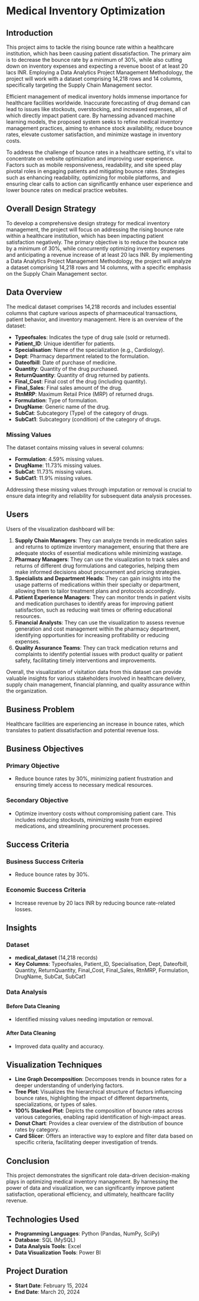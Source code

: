 # Medical Inventory Optimization

## Introduction
This project aims to tackle the rising bounce rate within a healthcare institution, which has been causing patient dissatisfaction. The primary aim is to decrease the bounce rate by a minimum of 30%, while also cutting down on inventory expenses and expecting a revenue boost of at least 20 lacs INR. Employing a Data Analytics Project Management Methodology, the project will work with a dataset comprising 14,218 rows and 14 columns, specifically targeting the Supply Chain Management sector.

Efficient management of medical inventory holds immense importance for healthcare facilities worldwide. Inaccurate forecasting of drug demand can lead to issues like stockouts, overstocking, and increased expenses, all of which directly impact patient care. By harnessing advanced machine learning models, the proposed system seeks to refine medical inventory management practices, aiming to enhance stock availability, reduce bounce rates, elevate customer satisfaction, and minimize wastage in inventory costs.

To address the challenge of bounce rates in a healthcare setting, it's vital to concentrate on website optimization and improving user experience. Factors such as mobile responsiveness, readability, and site speed play pivotal roles in engaging patients and mitigating bounce rates. Strategies such as enhancing readability, optimizing for mobile platforms, and ensuring clear calls to action can significantly enhance user experience and lower bounce rates on medical practice websites.

## Overall Design Strategy
To develop a comprehensive design strategy for medical inventory management, the project will focus on addressing the rising bounce rate within a healthcare institution, which has been impacting patient satisfaction negatively. The primary objective is to reduce the bounce rate by a minimum of 30%, while concurrently optimizing inventory expenses and anticipating a revenue increase of at least 20 lacs INR. By implementing a Data Analytics Project Management Methodology, the project will analyze a dataset comprising 14,218 rows and 14 columns, with a specific emphasis on the Supply Chain Management sector.

## Data Overview
The medical dataset comprises 14,218 records and includes essential columns that capture various aspects of pharmaceutical transactions, patient behavior, and inventory management. Here is an overview of the dataset:

- **Typeofsales**: Indicates the type of drug sale (sold or returned).
- **Patient_ID**: Unique identifier for patients.
- **Specialisation**: Name of the specialization (e.g., Cardiology).
- **Dept**: Pharmacy department related to the formulation.
- **Dateofbill**: Date of purchase of medicine.
- **Quantity**: Quantity of the drug purchased.
- **ReturnQuantity**: Quantity of drug returned by patients.
- **Final_Cost**: Final cost of the drug (including quantity).
- **Final_Sales**: Final sales amount of the drug.
- **RtnMRP**: Maximum Retail Price (MRP) of returned drugs.
- **Formulation**: Type of formulation.
- **DrugName**: Generic name of the drug.
- **SubCat**: Subcategory (Type) of the category of drugs.
- **SubCat1**: Subcategory (condition) of the category of drugs.

### Missing Values
The dataset contains missing values in several columns:
- **Formulation**: 4.59% missing values.
- **DrugName**: 11.73% missing values.
- **SubCat**: 11.73% missing values.
- **SubCat1**: 11.9% missing values.

Addressing these missing values through imputation or removal is crucial to ensure data integrity and reliability for subsequent data analysis processes.

## Users
Users of the visualization dashboard will be:

1. **Supply Chain Managers**: They can analyze trends in medication sales and returns to optimize inventory management, ensuring that there are adequate stocks of essential medications while minimizing wastage.
2. **Pharmacy Managers**: They can use the visualization to track sales and returns of different drug formulations and categories, helping them make informed decisions about procurement and pricing strategies.
3. **Specialists and Department Heads**: They can gain insights into the usage patterns of medications within their specialty or department, allowing them to tailor treatment plans and protocols accordingly.
4. **Patient Experience Managers**: They can monitor trends in patient visits and medication purchases to identify areas for improving patient satisfaction, such as reducing wait times or offering educational resources.
5. **Financial Analysts**: They can use the visualization to assess revenue generation and cost management within the pharmacy department, identifying opportunities for increasing profitability or reducing expenses.
6. **Quality Assurance Teams**: They can track medication returns and complaints to identify potential issues with product quality or patient safety, facilitating timely interventions and improvements.

Overall, the visualization of visitation data from this dataset can provide valuable insights for various stakeholders involved in healthcare delivery, supply chain management, financial planning, and quality assurance within the organization.

## Business Problem
Healthcare facilities are experiencing an increase in bounce rates, which translates to patient dissatisfaction and potential revenue loss.

## Business Objectives

### Primary Objective
- Reduce bounce rates by 30%, minimizing patient frustration and ensuring timely access to necessary medical resources.

### Secondary Objective
- Optimize inventory costs without compromising patient care. This includes reducing stockouts, minimizing waste from expired medications, and streamlining procurement processes.

## Success Criteria

### Business Success Criteria
- Reduce bounce rates by 30%.

### Economic Success Criteria
- Increase revenue by 20 lacs INR by reducing bounce rate-related losses.

## Insights

### Dataset
- **medical_dataset** (14,218 records)
- **Key Columns**: Typeofsales, Patient_ID, Specialisation, Dept, Dateofbill, Quantity, ReturnQuantity, Final_Cost, Final_Sales, RtnMRP, Formulation, DrugName, SubCat, SubCat1

### Data Analysis

#### Before Data Cleaning
- Identified missing values needing imputation or removal.

#### After Data Cleaning
- Improved data quality and accuracy.

## Visualization Techniques

- **Line Graph Decomposition**: Decomposes trends in bounce rates for a deeper understanding of underlying factors.
- **Tree Plot**: Visualizes the hierarchical structure of factors influencing bounce rates, highlighting the impact of different departments, specializations, or types of sales.
- **100% Stacked Plot**: Depicts the composition of bounce rates across various categories, enabling rapid identification of high-impact areas.
- **Donut Chart**: Provides a clear overview of the distribution of bounce rates by category.
- **Card Slicer**: Offers an interactive way to explore and filter data based on specific criteria, facilitating deeper investigation of trends.

## Conclusion
This project demonstrates the significant role data-driven decision-making plays in optimizing medical inventory management. By harnessing the power of data and visualization, we can significantly improve patient satisfaction, operational efficiency, and ultimately, healthcare facility revenue.

## Technologies Used

- **Programming Languages**: Python (Pandas, NumPy, SciPy)
- **Database**: SQL (MySQL)
- **Data Analysis Tools**: Excel
- **Data Visualization Tools**: Power BI

## Project Duration

- **Start Date**: February 15, 2024
- **End Date**: March 20, 2024
